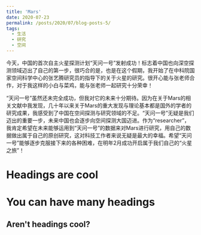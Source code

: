 ```yaml
---
title: 'Mars'
date: 2020-07-23
permalink: /posts/2020/07/blog-posts-5/
tags:
  - 生活
  - 研究
  - 空间
---
```


<p> 今天，中国的首次自主火星探测计划“天问一号”发射成功！标志着中国也向深空探测领域迈出了自己的第一步，很巧合的是，也是在这个假期，我开始了在中科院国家空间科学中心的张艺腾研究员的指导下的关于火星的研究。很开心能与张老师合作，对于我这样的小白与菜鸡，能与张老师一起研究十分荣幸！
<p> “天问一号”虽然还未完全成功，但我对它的未来十分期待。因为在关于Mars的相关文献中我发现，几十年以来关于Mars的重大发现与理论基本都是国外的学者的研究成果，我感受到了中国在空间探测与研究领域的不足。“天问一号”无疑是我们迈出的重要一步，未来中国也会逐步向空间探测大国迈进。作为“researcher”，我肯定希望在未来能够运用到“天问一号”的数据来对Mars进行研究，用自己的数据做出属于自己的原创研究，这对科技工作者来说无疑是最大的幸福。希望“天问一号”能够逐步克服接下来的各种困难，在明年2月成功开启属于我们自己的“火星之旅”！

Headings are cool
======

You can have many headings
======

Aren't headings cool?
------
